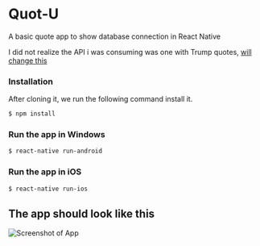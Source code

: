 # Quot-U
A basic quote app to show database connection in React Native

I did not realize the API i was consuming was one with Trump quotes, [will change this](https://github.com/malgamves/Quot-U/issues/2)

### Installation
After cloning it, we run the following command install it.

```sh
$ npm install
```

### Run the app in Windows

```sh
$ react-native run-android
```

### Run the app in iOS

```sh
$ react-native run-ios
```

## The app should look like this 
![Screenshot of App](https://i.imgur.com/EGXSE3h.gif)

